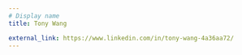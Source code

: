 ```yaml
---
# Display name
title: Tony Wang

external_link: https://www.linkedin.com/in/tony-wang-4a36aa72/
---
```

